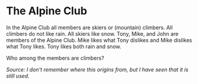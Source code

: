 # The Alpine Club

In the Alpine Club all members are skiers or (mountain) climbers. 
All climbers do not like rain. All skiers like snow. 
Tony, Mike, and John are members of the Alpine Club. 
Mike likes what Tony dislikes and Mike dislikes what Tony likes. 
Tony likes both rain and snow. 

Who among the members are climbers?

*Source: I don't remember where this origins from, but I have seen that it is still used.*